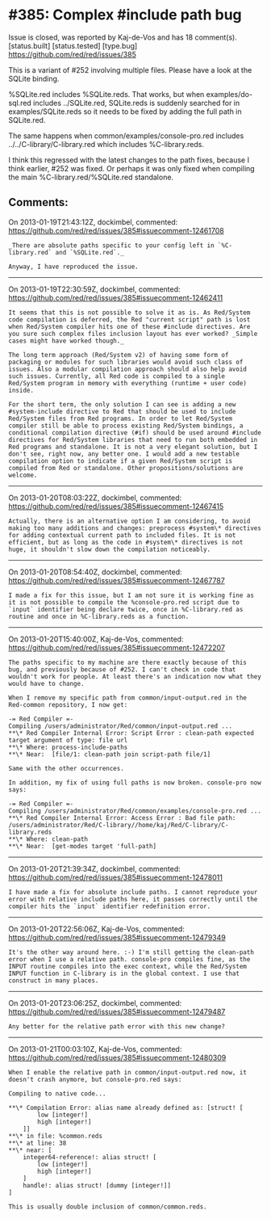 
#385: Complex #include path bug
================================================================================
Issue is closed, was reported by Kaj-de-Vos and has 18 comment(s).
[status.built] [status.tested] [type.bug]
<https://github.com/red/red/issues/385>

This is a variant of #252 involving multiple files. Please have a look at the SQLite binding.

%SQLite.red includes %SQLite.reds. That works, but when examples/do-sql.red includes ../SQLite.red, SQLite.reds is suddenly searched for in examples/SQLite.reds so it needs to be fixed by adding the full path in SQLite.red.

The same happens when common/examples/console-pro.red includes ../../C-library/C-library.red which includes %C-library.reds.

I think this regressed with the latest changes to the path fixes, because I think earlier, #252 was fixed. Or perhaps it was only fixed when compiling the main %C-library.red/%SQLite.red standalone.



Comments:
--------------------------------------------------------------------------------

On 2013-01-19T21:43:12Z, dockimbel, commented:
<https://github.com/red/red/issues/385#issuecomment-12461708>

    _There are absolute paths specific to your config left in `%C-library.red` and `%SQLite.red`._
    
    Anyway, I have reproduced the issue.

--------------------------------------------------------------------------------

On 2013-01-19T22:30:59Z, dockimbel, commented:
<https://github.com/red/red/issues/385#issuecomment-12462411>

    It seems that this is not possible to solve it as is. As Red/System code compilation is deferred, the Red "current script" path is lost when Red/System compiler hits one of these #include directives. Are you sure such complex files inclusion layout has ever worked? _Simple cases might have worked though._
    
    The long term approach (Red/System v2) of having some form of packaging or modules for such libraries would avoid such class of issues. Also a modular compilation approach should also help avoid such issues. Currently, all Red code is compiled to a single Red/System program in memory with everything (runtime + user code) inside.
    
    For the short term, the only solution I can see is adding a new #system-include directive to Red that should be used to include Red/System files from Red programs. In order to let Red/System compiler still be able to process existing Red/System bindings, a conditional compilation directive (#if) should be used around #include directives for Red/System libraries that need to run both embedded in Red programs and standalone. It is not a very elegant solution, but I don't see, right now, any better one. I would add a new testable compilation option to indicate if a given Red/System script is compiled from Red or standalone. Other propositions/solutions are welcome.

--------------------------------------------------------------------------------

On 2013-01-20T08:03:22Z, dockimbel, commented:
<https://github.com/red/red/issues/385#issuecomment-12467415>

    Actually, there is an alternative option I am considering, to avoid making too many additions and changes: preprocess #system\* directives for adding contextual current path to included files. It is not efficient, but as long as the code in #system\* directives is not huge, it shouldn't slow down the compilation noticeably.

--------------------------------------------------------------------------------

On 2013-01-20T08:54:40Z, dockimbel, commented:
<https://github.com/red/red/issues/385#issuecomment-12467787>

    I made a fix for this issue, but I am not sure it is working fine as it is not possible to compile the %console-pro.red script due to `input` identifier being declare twice, once in %C-library.red as routine and once in %C-library.reds as a function.

--------------------------------------------------------------------------------

On 2013-01-20T15:40:00Z, Kaj-de-Vos, commented:
<https://github.com/red/red/issues/385#issuecomment-12472207>

    The paths specific to my machine are there exactly because of this bug, and previously because of #252. I can't check in code that wouldn't work for people. At least there's an indication now what they would have to change.
    
    When I remove my specific path from common/input-output.red in the Red-common repository, I now get:
    
    -= Red Compiler =- 
    Compiling /users/administrator/Red/common/input-output.red ...
    **\* Red Compiler Internal Error: Script Error : clean-path expected target argument of type: file url 
    **\* Where: process-include-paths 
    **\* Near:  [file/1: clean-path join script-path file/1]
    
    Same with the other occurrences.
    
    In addition, my fix of using full paths is now broken. console-pro now says:
    
    -= Red Compiler =- 
    Compiling /users/administrator/Red/common/examples/console-pro.red ...
    **\* Red Compiler Internal Error: Access Error : Bad file path: /users/administrator/Red/C-library//home/kaj/Red/C-library/C-library.reds 
    **\* Where: clean-path 
    **\* Near:  [get-modes target 'full-path]

--------------------------------------------------------------------------------

On 2013-01-20T21:39:34Z, dockimbel, commented:
<https://github.com/red/red/issues/385#issuecomment-12478011>

    I have made a fix for absolute include paths. I cannot reproduce your error with relative include paths here, it passes correctly until the compiler hits the `input` identifier redefinition error.

--------------------------------------------------------------------------------

On 2013-01-20T22:56:06Z, Kaj-de-Vos, commented:
<https://github.com/red/red/issues/385#issuecomment-12479349>

    It's the other way around here. :-) I'm still getting the clean-path error when I use a relative path. console-pro compiles fine, as the INPUT routine compiles into the exec context, while the Red/System INPUT function in C-library is in the global context. I use that construct in many places.

--------------------------------------------------------------------------------

On 2013-01-20T23:06:25Z, dockimbel, commented:
<https://github.com/red/red/issues/385#issuecomment-12479487>

    Any better for the relative path error with this new change?

--------------------------------------------------------------------------------

On 2013-01-21T00:03:10Z, Kaj-de-Vos, commented:
<https://github.com/red/red/issues/385#issuecomment-12480309>

    When I enable the relative path in common/input-output.red now, it doesn't crash anymore, but console-pro.red says:
    
    Compiling to native code... 
    
    **\* Compilation Error: alias name already defined as: [struct! [
            low [integer!] 
            high [integer!]
        ]] 
    **\* in file: %common.reds 
    **\* at line: 38 
    **\* near: [
        integer64-reference!: alias struct! [
            low [integer!] 
            high [integer!]
        ] 
        handle!: alias struct! [dummy [integer!]]
    ]
    
    This is usually double inclusion of common/common.reds.

